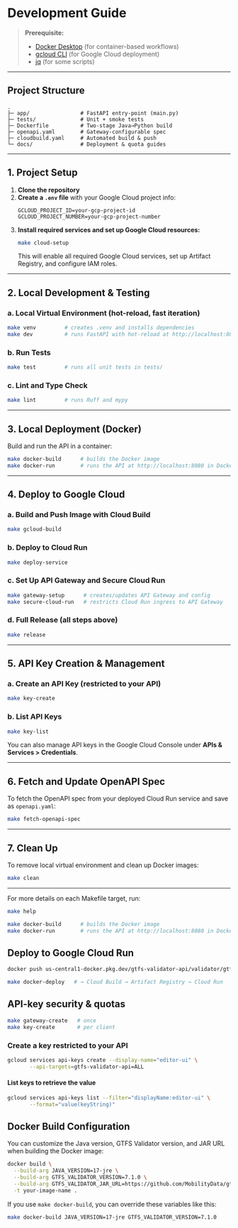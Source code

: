 # Development Guide

> **Prerequisite:**
> - [Docker Desktop](https://www.docker.com/products/docker-desktop/) (for container-based workflows)
> - [gcloud CLI](https://cloud.google.com/sdk/docs/install) (for Google Cloud deployment)
> - [jq](https://stedolan.github.io/jq/) (for some scripts)

---

## Project Structure

```
.
├─ app/                # FastAPI entry-point (main.py)
├─ tests/              # Unit + smoke tests
├─ Dockerfile          # Two-stage Java→Python build
├─ openapi.yaml        # Gateway-configurable spec
├─ cloudbuild.yaml     # Automated build & push
└─ docs/               # Deployment & quota guides
```

---

## 1. Project Setup

1. **Clone the repository**
2. **Create a `.env` file** with your Google Cloud project info:
   ```env
   GCLOUD_PROJECT_ID=your-gcp-project-id
   GCLOUD_PROJECT_NUMBER=your-gcp-project-number
   ```
3. **Install required services and set up Google Cloud resources:**
   ```sh
   make cloud-setup
   ```
   This will enable all required Google Cloud services, set up Artifact Registry, and configure IAM roles.

---

## 2. Local Development & Testing

### a. Local Virtual Environment (hot-reload, fast iteration)
```sh
make venv         # creates .venv and installs dependencies
make dev          # runs FastAPI with hot-reload at http://localhost:8080
```

### b. Run Tests
```sh
make test         # runs all unit tests in tests/
```

### c. Lint and Type Check
```sh
make lint         # runs Ruff and mypy
```

---

## 3. Local Deployment (Docker)

Build and run the API in a container:
```sh
make docker-build      # builds the Docker image
make docker-run        # runs the API at http://localhost:8080 in Docker
```

---

## 4. Deploy to Google Cloud

### a. Build and Push Image with Cloud Build
```sh
make gcloud-build
```

### b. Deploy to Cloud Run
```sh
make deploy-service
```

### c. Set Up API Gateway and Secure Cloud Run
```sh
make gateway-setup      # creates/updates API Gateway and config
make secure-cloud-run   # restricts Cloud Run ingress to API Gateway
```

### d. Full Release (all steps above)
```sh
make release
```

---

## 5. API Key Creation & Management

### a. Create an API Key (restricted to your API)
```sh
make key-create
```

### b. List API Keys
```sh
make key-list
```

You can also manage API keys in the Google Cloud Console under **APIs & Services > Credentials**.

---

## 6. Fetch and Update OpenAPI Spec

To fetch the OpenAPI spec from your deployed Cloud Run service and save as `openapi.yaml`:
```sh
make fetch-openapi-spec
```

---

## 7. Clean Up

To remove local virtual environment and clean up Docker images:
```sh
make clean
```

---

For more details on each Makefile target, run:
```sh
make help
```

```sh
make docker-build      # builds the Docker image
make docker-run        # runs the API at http://localhost:8080 in Docker
```

## Deploy to Google Cloud Run

```sh
docker push us-central1-docker.pkg.dev/gtfs-validator-api/validator/gtfs-validator:latest
```

```sh
make docker-deploy   # → Cloud Build → Artifact Registry → Cloud Run
```

## API-key security & quotas

```sh
make gateway-create   # once
make key-create       # per client
```

### Create a key restricted to your API

```bash
gcloud services api-keys create --display-name="editor-ui" \
       --api-targets=gtfs-validator-api=ALL
```

#### List keys to retrieve the value

```bash
gcloud services api-keys list --filter="displayName:editor-ui" \
       --format="value(keyString)"
```

## Docker Build Configuration

You can customize the Java version, GTFS Validator version, and JAR URL when building the Docker image:

```sh
docker build \
  --build-arg JAVA_VERSION=17-jre \
  --build-arg GTFS_VALIDATOR_VERSION=7.1.0 \
  --build-arg GTFS_VALIDATOR_JAR_URL=https://github.com/MobilityData/gtfs-validator/releases/download/v7.1.0/gtfs-validator-7.1.0-cli.jar \
  -t your-image-name .
```

If you use `make docker-build`, you can override these variables like this:

```sh
make docker-build JAVA_VERSION=17-jre GTFS_VALIDATOR_VERSION=7.1.0
```
